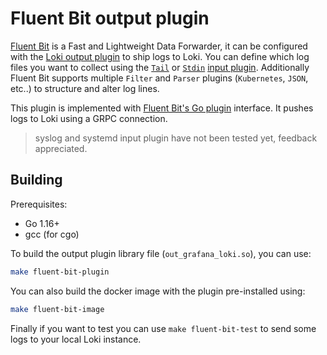 # Fluent Bit output plugin

[Fluent Bit](https://fluentbit.io/) is a Fast and Lightweight Data Forwarder, it can be configured with the [Loki output plugin](https://fluentbit.io/documentation/0.12/output/) to ship logs to Loki. You can define which log files you want to collect using the [`Tail`](https://fluentbit.io/documentation/0.12/input/tail.html) or [`Stdin`](https://docs.fluentbit.io/manual/pipeline/inputs/standard-input) [input plugin](https://fluentbit.io/documentation/0.12/getting_started/input.html). Additionally Fluent Bit supports multiple `Filter` and `Parser` plugins (`Kubernetes`, `JSON`, etc..) to structure and alter log lines.

This plugin is implemented with [Fluent Bit's Go plugin](https://github.com/fluent/fluent-bit-go) interface. It pushes logs to Loki using a GRPC connection.

> syslog and systemd input plugin have not been tested yet, feedback appreciated.

## Building

Prerequisites:

* Go 1.16+
* gcc (for cgo)

To build the output plugin library file (`out_grafana_loki.so`), you can use:

```bash
make fluent-bit-plugin
```

You can also build the docker image with the plugin pre-installed using:

```bash
make fluent-bit-image
```

Finally if you want to test you can use `make fluent-bit-test` to send some logs to your local Loki instance.
